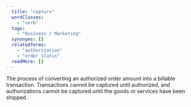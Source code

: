 ```yaml
---
  title: "capture"
  wordClasses: 
    - "verb"
  tags: 
    - "Business / Marketing"
  synonyms: []
  relatedTerms: 
    - "authorization"
    - "order status"
  readMore: []
---
```

The process of converting an authorized order amount into a billable transaction. Transactions cannot be captured until authorized, and authorizations cannot be captured until the goods or services have been shipped.
